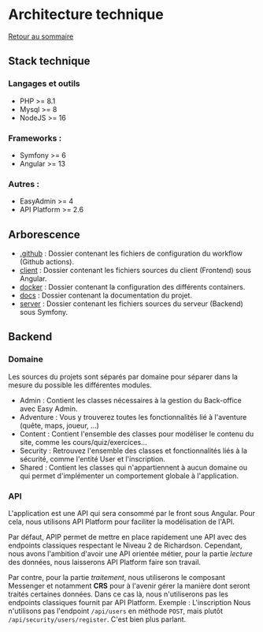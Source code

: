 # Architecture technique

[Retour au sommaire](index.md)

## Stack technique
### Langages et outils
- PHP >= 8.1
- Mysql >= 8
- NodeJS >= 16

### Frameworks :
- Symfony >= 6
- Angular >= 13

### Autres :
- EasyAdmin >= 4
- API Platform >= 2.6

## Arborescence
* [.github](../.github) : Dossier contenant les fichiers de configuration du workflow (Github actions).
* [client](../client) : Dossier contenant les fichiers sources du client (Frontend) sous Angular.
* [docker](../docker) : Dossier contenant la configuration des différents containers.
* [docs](../docs) : Dossier contenant la documentation du projet.
* [server](../server) : Dossier contenant les fichiers sources du serveur (Backend) sous Symfony.

## Backend

### Domaine
Les sources du projets sont séparés par domaine pour séparer dans la mesure du possible les différentes modules.

* Admin : Contient les classes nécessaires à la gestion du Back-office avec Easy Admin.
* Adventure : Vous y trouverez toutes les fonctionnalités lié à l'aventure (quête, maps, joueur, ...)
* Content : Contient l'ensemble des classes pour modéliser le contenu du site, comme les cours/quiz/exercices...
* Security : Retrouvez l'ensemble des classes et fonctionnalités liés à la sécurité, comme l'entité User et l'inscription.
* Shared : Contient les classes qui n'appartiennent à aucun domaine ou qui permet d'implémenter un comportement globale à l'application.

### API
L'application est une API qui sera consommé par le front sous Angular. Pour cela, nous utilisons API Platform pour faciliter la modélisation de l'API.

Par défaut, APIP permet de mettre en place rapidement une API avec des endpoints classiques respectant le Niveau 2 de Richardson.
Cependant, nous avons l'ambition d'avoir une API orientée métier, pour la partie *lecture* des données, nous laisserons API Platform faire son travail.

Par contre, pour la partie *traitement*, nous utiliserons le composant Messenger et notamment **CRS** pour à l'avenir gérer la manière dont seront traités certaines données.
Dans ce cas là, nous n'utiliserons pas les endpoints classiques fournit par API Platform.
Exemple : L'inscription
Nous n'utilisons pas l'endpoint `/api/users` en méthode `POST`, mais plutôt `/api/security/users/register`. C'est bien plus parlant.
